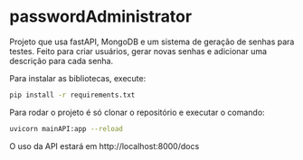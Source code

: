 # passwordAdministrator

Projeto que usa fastAPI, MongoDB e um sistema de geração de senhas para testes. Feito para criar usuários, gerar novas senhas e adicionar uma descrição para cada senha.  

Para instalar as bibliotecas, execute:
```sh
pip install -r requirements.txt
```

Para rodar o projeto é só clonar o repositório e executar o comando:

```sh
uvicorn mainAPI:app --reload
```

O uso da API estará em http://localhost:8000/docs
